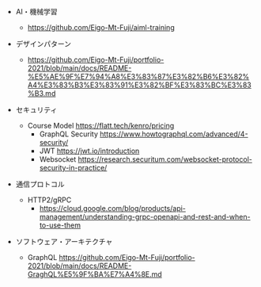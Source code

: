 - AI・機械学習
  - https://github.com/Eigo-Mt-Fuji/aiml-training

- デザインパターン
  - https://github.com/Eigo-Mt-Fuji/portfolio-2021/blob/main/docs/README-%E5%AE%9F%E7%94%A8%E3%83%87%E3%82%B6%E3%82%A4%E3%83%B3%E3%83%91%E3%82%BF%E3%83%BC%E3%83%B3.md

- セキュリティ
  - Course Model https://flatt.tech/kenro/pricing
    - GraphQL Security https://www.howtographql.com/advanced/4-security/
    - JWT https://jwt.io/introduction
    - Websocket https://research.securitum.com/websocket-protocol-security-in-practice/

- 通信プロトコル
  - HTTP2/gRPC
    - https://cloud.google.com/blog/products/api-management/understanding-grpc-openapi-and-rest-and-when-to-use-them

- ソフトウェア・アーキテクチャ
  - GraphQL https://github.com/Eigo-Mt-Fuji/portfolio-2021/blob/main/docs/README-GraghQL%E5%9F%BA%E7%A4%8E.md
